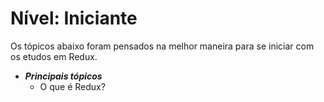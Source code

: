 # Nível: Iniciante

Os tópicos abaixo foram pensados na melhor maneira para se iniciar com os etudos em Redux.

- ***Principais tópicos***
    - O que é Redux?
